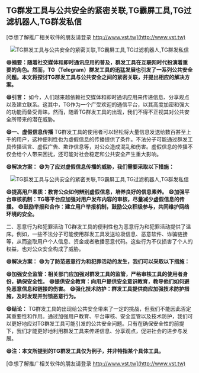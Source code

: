## **TG群发工具与公共安全的紧密关联,TG霸屏工具,TG过滤机器人,TG群发私信**

[😍想了解推广相关软件的朋友请登录 http://www.vst.tw](http://www.vst.tw)

 <center><img src="https://vst.tw/MP4/tuiguang/png/8.png" alt="TG群发工具与公共安全的紧密关联,TG霸屏工具,TG过滤机器人,TG群发私信"></center>

**😄摘要：随着社交媒体和即时通讯应用的普及，群发工具在互联网时代扮演着重要的角色。然而，TG（Telegram）群发工具的迅猛发展也引发了一系列公共安全问题。本文将探讨TG群发工具与公共安全之间的紧密关联，并提出相应的解决方案。**

**😄引言：**
如今，人们越来越依赖社交媒体和即时通讯应用来传递信息、分享观点以及建立联系。这其中，TG作为一个广受欢迎的通信平台，以其高度加密和强大的功能而备受青睐。然而，随着TG群发工具的出现，我们不得不正视其对公共安全所带来的潜在威胁。

**😄一、虚假信息传播**
TG群发工具的使用者可以轻松将大量信息发送给数百甚至上千的用户，这种便利性也为虚假信息的传播提供了条件。不法分子可能通过群发工具传播谣言、虚假广告、欺诈信息等，对公众造成混乱和伤害。虚假信息的传播不仅会给个人带来困扰，还可能对社会稳定和公共安全产生重大影响。

**😄解决方案：**
**😄为了应对虚假信息传播的威胁，我们需要采取以下措施：**

 <center><img src="https://vst.tw/MP4/tuiguang/png/1.png" alt="TG群发工具与公共安全的紧密关联,TG霸屏工具,TG过滤机器人,TG群发私信"></center>

**😄提高用户素质：教育公众如何辨别虚假信息，培养良好的信息素养。**
**😄加强平台审核机制：TG等平台应加强对用户发布内容的审核，尽量减少虚假信息的传播。**
**😄鼓励举报和合作：建立用户举报机制，鼓励公众积极参与，共同维护网络环境的安全。**

二、恶意行为和犯罪活动
TG群发工具的便利性也为恶意行为和犯罪活动提供了温床。例如，一些不法分子可能使用群发工具发送垃圾信息、恶意软件、诈骗链接等，从而盗取用户个人信息、资金或者散播恶意代码。这些行为不仅损害了个人的权益，也对公众安全构成了威胁。

**😄解决方案：**
**😄为了防范恶意行为和犯罪活动的发生，我们可以采取以下措施：**

**😄加强安全监管：相关部门应加强对群发工具的监管，严格审核工具的使用者身份，确保安全性。**
**😄提供安全教育：向用户提供安全意识教育，教导他们如何避免恶意信息和链接的伤害。**
**😄强化技术防护：群发工具提供商应加强技术防护措施，及时发现并封锁恶意行为。**

**😄结论：**
TG群发工具的出现给公共安全带来了一定的挑战，但我们不能因此否定其重要性和作用。通过加强用户教育、平台审核、安全监管以及技术防护，我们可以更好地应对TG群发工具可能引发的公共安全问题。只有在确保安全性的前提下，我们才能更好地利用群发工具来传递信息、分享观点，促进社会的进步与发展。

**😄注：本文所提到的TG群发工具仅为例子，并非特指某个具体工具。**

[😍想了解推广相关软件的朋友请登录 http://www.vst.tw](http://www.vst.tw)



